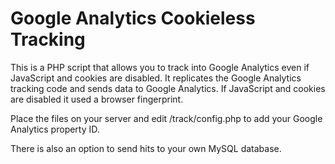 # Google Analytics Cookieless Tracking

This is a PHP script that allows you to track into Google Analytics even if JavaScript and cookies are disabled. It replicates the Google Analytics tracking code and sends data to Google Analytics. If JavaScript and cookies are disabled it used a browser fingerprint.

Place the files on your server and edit /track/config.php to add your Google Analytics property ID.

There is also an option to send hits to your own MySQL database.
